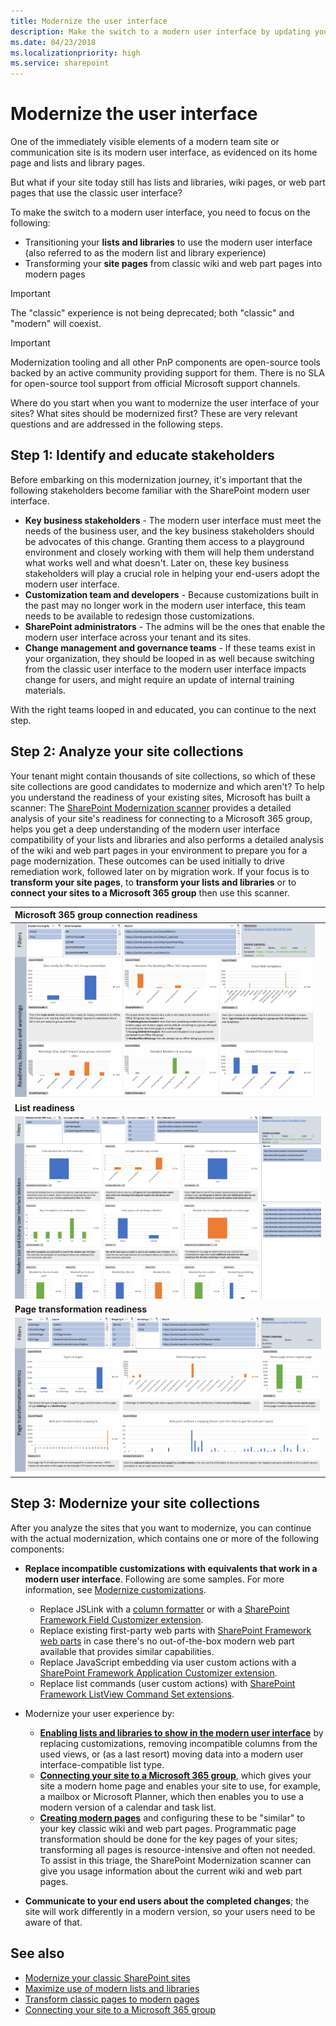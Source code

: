 ```yaml
---
title: Modernize the user interface
description: Make the switch to a modern user interface by updating your SharePoint lists and libraries and site pages.
ms.date: 04/23/2018
ms.localizationpriority: high
ms.service: sharepoint
---
```


# Modernize the user interface

One of the immediately visible elements of a modern team site or communication site is its modern user interface, as evidenced on its home page and lists and library pages. 

But what if your site today still has lists and libraries, wiki pages, or web part pages that use the classic user interface?

To make the switch to a modern user interface, you need to focus on the following:
 
- Transitioning your **lists and libraries** to use the modern user interface (also referred to as the modern list and library experience)
- Transforming your **site pages** from classic wiki and web part pages into modern pages

> [!IMPORTANT]
> The "classic" experience is not being deprecated; both "classic" and "modern" will coexist.

> [!IMPORTANT]
> Modernization tooling and all other PnP components are open-source tools backed by an active community providing support for them. There is no SLA for open-source tool support from official Microsoft support channels.

Where do you start when you want to modernize the user interface of your sites? What sites should be modernized first? These are very relevant questions and are addressed in the following steps.

## Step 1: Identify and educate stakeholders

Before embarking on this modernization journey, it's important that the following stakeholders become familiar with the SharePoint modern user interface.

- **Key business stakeholders** - The modern user interface must meet the needs of the business user, and the key business stakeholders should be advocates of this change. Granting them access to a playground environment and closely working with them will help them understand what works well and what doesn't. Later on, these key business stakeholders will play a crucial role in helping your end-users adopt the modern user interface.
- **Customization team and developers** - Because customizations built in the past may no longer work in the modern user interface, this team needs to be available to redesign those customizations.
- **SharePoint administrators** -  The admins will be the ones that enable the modern user interface across your tenant and its sites.
- **Change management and governance teams** - If these teams exist in your organization, they should be looped in as well because switching from the classic user interface to the modern user interface impacts change for users, and might require an update of internal training materials.

With the right teams looped in and educated, you can continue to the next step.

## Step 2: Analyze your site collections

Your tenant might contain thousands of site collections, so which of these site collections are good candidates to modernize and which aren't? To help you understand the readiness of your existing sites, Microsoft has built a scanner: The [SharePoint Modernization scanner](https://aka.ms/sppnp-modernizationscanner) provides a detailed analysis of your site's readiness for connecting to a Microsoft 365 group, helps you get a deep understanding of the modern user interface compatibility of your lists and libraries and also performs a detailed analysis of the wiki and web part pages in your environment to prepare you for a page modernization. These outcomes can be used initially to drive remediation work, followed later on by migration work. If your focus is to **transform your site pages**,  to **transform your lists and libraries** or to **connect your sites to a Microsoft 365 group** then use this scanner.

**Microsoft 365 group connection readiness** |
:---------|
![SharePoint Group connection readiness report](media/modernize/groupifyscanner.png) |
**List readiness** |
![SharePoint List and Library modern UI readiness report](media/modernize/modernuiscanner.png) |
**Page transformation readiness** |
![SharePoint Page Transformation readiness report](media/modernize/pagetransformationscanner.png) |

## Step 3: Modernize your site collections

After you analyze the sites that you want to modernize, you can continue with the actual modernization, which contains one or more of the following components:

- **Replace incompatible customizations with equivalents that work in a modern user interface**. Following are some samples. For more information, see [Modernize customizations](modernize-customizations.md).

  - Replace JSLink with a [column formatter](../declarative-customization/column-formatting.md) or with a [SharePoint Framework Field Customizer extension](../spfx/extensions/get-started/building-simple-field-customizer.md).
  - Replace existing first-party web parts with [SharePoint Framework web parts](../spfx/web-parts/overview-client-side-web-parts.md) in case there's no out-of-the-box modern web part available that provides similar capabilities.
  - Replace JavaScript embedding via user custom actions with a [SharePoint Framework Application Customizer extension](../spfx/extensions/get-started/build-a-hello-world-extension.md).
  - Replace list commands (user custom actions) with [SharePoint Framework ListView Command Set extensions](../spfx/extensions/get-started/building-simple-cmdset-with-dialog-api.md).

- Modernize your user experience by:

  - **[Enabling lists and libraries to show in the modern user interface](modernize-userinterface-lists-and-libraries.md)** by replacing customizations, removing incompatible columns from the used views, or (as a last resort) moving data into a modern user interface-compatible list type.
  - **[Connecting your site to a Microsoft 365 group](modernize-connect-to-office365-group.md)**, which gives your site a modern home page and enables your site to use, for example, a mailbox or Microsoft Planner, which then enables you to use a modern version of a calendar and task list.
  - **[Creating modern pages](modernize-classic-sites.md)** and configuring these to be "similar" to your key classic wiki and web part pages. Programmatic page transformation should be done for the key pages of your sites; transforming all pages is resource-intensive and often not needed. To assist in this triage, the SharePoint Modernization scanner can give you usage information about the current wiki and web part pages.

- **Communicate to your end users about the completed changes**; the site will work differently in a modern version, so your users need to be aware of that.

## See also

- [Modernize your classic SharePoint sites](modernize-classic-sites.md)
- [Maximize use of modern lists and libraries](modernize-userinterface-lists-and-libraries.md)
- [Transform classic pages to modern pages](modernize-userinterface-site-pages.md)
- [Connecting your site to a Microsoft 365 group](modernize-connect-to-office365-group.md)
